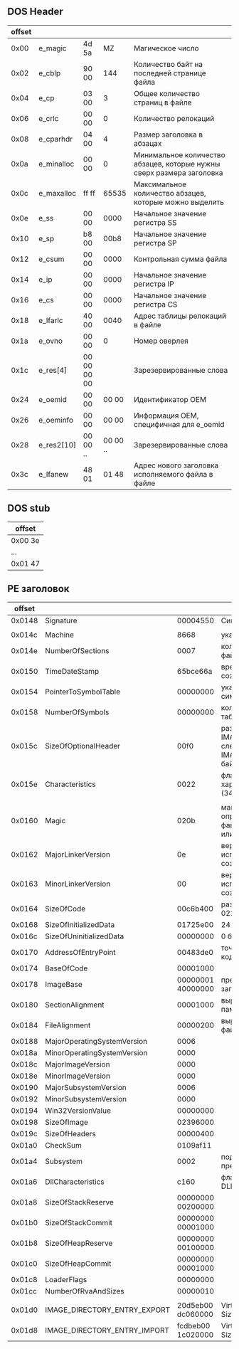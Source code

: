 ## DOS Header
|offset|          |     |       |                                                                     |
|------|----------|-----|-------|---------------------------------------------------------------------|
|0x00  |e_magic   |4d 5a|MZ     |Магическое число                                                     |
|0x02  |e_cblp    |90 00|144    |Количество байт на последней странице файла                          |
|0x04  |e_cp      |03 00|3      |Общее количество страниц в файле                                     |
|0x06  |e_crlc    |00 00|0      |Количество релокаций                                                 |
|0x08  |e_cparhdr |04 00|4      |Размер заголовка в абзацах                                           |
|0x0a  |e_minalloc|00 00|0      |Минимальное количество абзацев, которые нужны сверх размера заголовка|
|0x0c  |e_maxalloc|ff ff|65535  |Максимальное количество абзацев, которые можно выделить              |
|0x0e  |e_ss      |00 00|0000   |Начальное значение регистра SS                                       |
|0x10  |e_sp      |b8 00|00b8   |Начальное значение регистра SP                                       |
|0x12  |e_csum    |00 00|0000   |Контрольная сумма файла                                              |
|0x14  |e_ip      |00 00|0000   |Начальное значение регистра IP                                       |
|0x16  |e_cs      |00 00|0000   |Начальное значение регистра CS                                       |
|0x18  |e_lfarlc  |40 00|0040   |Адрес таблицы релокаций в файле                                      |
|0x1a  |e_ovno    |00 00|0      |Номер оверлея                                                        |
|0x1c  |e_res[4]  |00 00 00 00| |Зарезервированные слова                                              |
|0x24  |e_oemid   |00 00|00 00  |Идентификатор OEM                                                    |
|0x26  |e_oeminfo |00 00|00 00  |Информация OEM, специфичная для e_oemid                              |
|0x28  |e_res2[10]|00 00 ..|00 00 ..  |Зарезервированные слова                                        |
|0x3c  |e_lfanew  |48 01 |01 48 |Адрес нового заголовка исполняемого файла в файле                    |

## DOS stub
|offset  |
|--------|
|0x00 3e |
|...     |
|0x01 47 |

## PE заголовок
|offset |                           |                 |                                                                       |
|-------|---------------------------|-----------------|-----------------------------------------------------------------------|
|0x0148|Signature                   |00004550         |Сигнатура                                                              |
|      |                            |                 |                                                                       |
|0x014c|Machine                     |8668             |указывает тип машины                                                   |
|0x014e|NumberOfSections            |0007             |количество секций в файле                                              |
|0x0150|TimeDateStamp               |65bce66a         |временная метка создания файла                                         |
|0x0154|PointerToSymbolTable        |00000000         |указатель на таблицу символов для отладки                              |
|0x0158|NumberOfSymbols             |00000000         |количество символов в таблице символов                                 |
|0x015c|SizeOfOptionalHeader        |00f0             |размер заголовка IMAGE_OPTIONAL_HEADER, следующего за IMAGE_FILE_HEADER (240 байт)|
|0x015e|Characteristics             |0022             |флаги, описывающие характеристики файла (34)                           |
|      |                            |                 |                                                                       |
|0x0160|Magic                       |020b             |магическое число, определяющее формат файла (например, PE32 или PE32+) |
|0x0162|MajorLinkerVersion          |0e               |версия линкера, использованного для создания файла                     |
|0x0163|MinorLinkerVersion          |00               |версия линкера, использованного для создания файла                     |
|0x0164|SizeOfCode                  |00c6b400         |размер кода в файле 13 022 208 байт                                    |
|0x0168|SizeOfInitializedData       |01725e00         | 24 272 384 байт                                                       |
|0x016с|SizeOfUninitializedData     |00000000         | 0 байт                                                                |
|0x0170|AddressOfEntryPoint         |00483de0         | точка входа исполняемого кода                                         |
|0x0174|BaseOfCode                  |00001000         |                                                                       |
|0x0178|ImageBase                   |00000001 40000000|предпочтительный адрес загрузки в памяти                               |
|0x0180|SectionAlignment            |00001000         |выравнивание секций в памяти                                           |
|0x0184|FileAlignment               |00000200         |выравнивание секций в файле                                            |
|0x0188|MajorOperatingSystemVersion |0006             |                                                                       |
|0x018a|MinorOperatingSystemVersion |0000             |                                                                       |
|0x018c|MajorImageVersion           |0000             |                                                                       |
|0x018e|MinorImageVersion           |0000             |                                                                       |
|0x0190|MajorSubsystemVersion       |0006             |                                                                       |
|0x0192|MinorSubsystemVersion       |0000             |                                                                       |
|0x0194|Win32VersionValue           |00000000         |                                                                       |
|0x0198|SizeOfImage                 |02396000         |                                                                       |
|0x019c|SizeOfHeaders               |00000400         |                                                                       |
|0x01a0|CheckSum                    |0109af11         |                                                                       |
|0x01a4|Subsystem                   |0002             | подсистема, для которой предназначен файл                             |
|0x01a6|DllCharacteristics          |c160             | флаги, специфичные для DLL.                                           |
|0x01a8|SizeOfStackReserve          |00000000 00200000|                                                                       |
|0x01b0|SizeOfStackCommit           |00000000 00001000|                                                                       |
|0x01b8|SizeOfHeapReserve           |00000000 00100000|                                                                       |
|0x01c0|SizeOfHeapCommit            |00000000 00001000|                                                                       |
|0x01c8|LoaderFlags                 |00000000         |                                                                       |
|0x01cc|NumberOfRvaAndSizes         |00000010         |                                                                       |
|      |                            |                 |           |                                                           |
|0x01d0|IMAGE_DIRECTORY_ENTRY_EXPORT|20d5eb00 dc060000|VirtualAddress=00ebd529 Size=000006dc                                  |
|0x01d8|IMAGE_DIRECTORY_ENTRY_IMPORT|fcdbeb00 1c020000|VirtualAddress=00ebdbfc Size=0000021c                                  |
